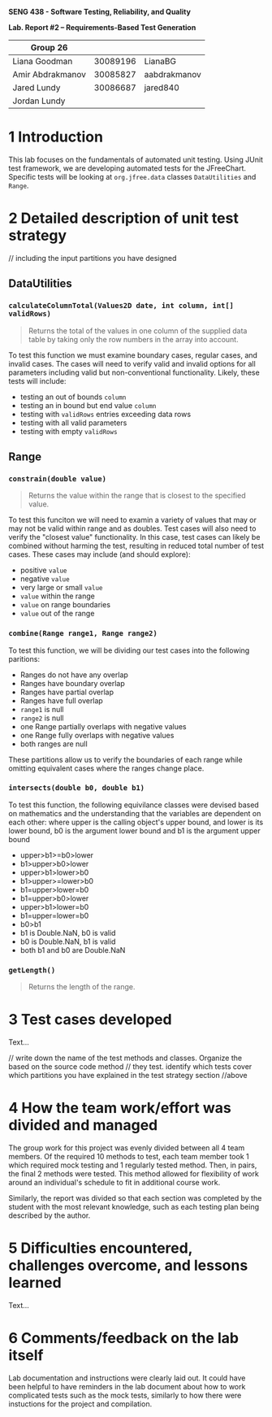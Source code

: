 **SENG 438 - Software Testing, Reliability, and Quality**

**Lab. Report \#2 – Requirements-Based Test Generation**

| Group 26         |          |                     |
| ---------------- | -------- | --------------|
| Liana Goodman    | 30089196 | LianaBG       |
| Amir Abdrakmanov | 30085827 | aabdrakmanov  |
| Jared Lundy      | 30086687 | jared840      |
| Jordan Lundy     |          |               |

# 1 Introduction

This lab focuses on the fundamentals of automated unit testing. Using JUnit test framework, we are developing automated tests for the JFreeChart. Specific tests will be looking at `org.jfree.data` classes `DataUtilities` and `Range`.

# 2 Detailed description of unit test strategy

// including the input partitions you have designed
## DataUtilities

### `calculateColumnTotal(Values2D date, int column, int[] validRows)`
> Returns the total of the values in one column of the supplied data table by taking only the row numbers in the array into account.

To test this function we must examine boundary cases, regular cases, and invalid cases. The cases will need to verify valid and invalid options for all parameters including valid but non-conventional functionality.
Likely, these tests will include:
- testing an out of bounds `column`
- testing an in bound but end value `column`
- testing with `validRows` entries exceeding data rows
- testing with all valid parameters
- testing with empty `validRows`
## Range

### `constrain(double value)`
> Returns the value within the range that is closest to the specified value.

To test this funciton we will need to examin a variety of values that may or may not be valid within range and as doubles. Test cases will also need to verify the "closest value" functionality. In this case, test cases can likely be combined without harming the test, resulting in reduced total number of test cases. These cases may include (and should explore):
- positive `value`
- negative `value`
- very large or small `value`
- `value` within the range
- `value` on range boundaries
- `value` out of the range

### `combine(Range range1, Range range2)`

To test this function, we will be dividing our test cases into the following paritions:
- Ranges do not have any overlap
- Ranges have boundary overlap
- Ranges have partial overlap
- Ranges have full overlap
- `range1` is null
- `range2` is null
- one Range partially overlaps with negative values
- one Range fully overlaps with negative values
- both ranges are null

These partitions allow us to verify the boundaries of each range while omitting equivalent cases where the ranges change place.

### `intersects(double b0, double b1)`

To test this function, the following equivilance classes were devised based on mathematics and the understanding that the variables are dependent on each other:
where upper is the calling object's upper bound, and lower is its lower bound, b0 is the argument lower bound and b1 is the argument upper bound
- upper>b1>=b0>lower
- b1>upper>b0>lower
- upper>b1>lower>b0
- b1>upper>=lower>b0
- b1=upper>lower=b0
- b1=upper>b0>lower
- upper>b1>lower=b0
- b1=upper=lower=b0
- b0>b1
- b1 is Double.NaN, b0 is valid
- b0 is Double.NaN, b1 is valid
- both b1 and b0 are Double.NaN


### `getLength()`
> Returns the length of the range.



# 3 Test cases developed

Text…

// write down the name of the test methods and classes. Organize the based on
the source code method // they test. identify which tests cover which partitions
you have explained in the test strategy section //above

# 4 How the team work/effort was divided and managed

The group work for this project was evenly divided between all 4 team members. Of the required 10 methods to test, each team member took 1 which required mock testing and 1 regularly tested method. Then, in pairs, the final 2 methods were tested. This method allowed for flexibility of work around an individual's schedule to fit in additional course work.

Similarly, the report was divided so that each section was completed by the student with the most relevant knowledge, such as each testing plan being described by the author. 

# 5 Difficulties encountered, challenges overcome, and lessons learned

Text…

# 6 Comments/feedback on the lab itself

Lab documentation and instructions were clearly laid out. It could have been helpful to have reminders in the lab document about how to work complicated tests such as the mock tests, similarly to how there were instuctions for the project and compilation.
